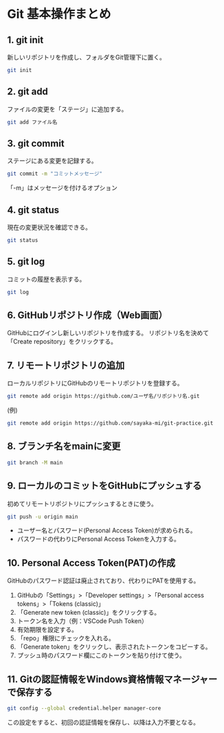# Git 基本操作まとめ

## 1. git init
新しいリポジトリを作成し、フォルダをGit管理下に置く。
```bash
git init
```

## 2. git add
ファイルの変更を「ステージ」に追加する。
```bash
git add ファイル名
```

## 3. git commit
ステージにある変更を記録する。
```bash
git commit -m "コミットメッセージ"
```
「-m」はメッセージを付けるオプション

## 4. git status
現在の変更状況を確認できる。
```bash
git status
```

## 5. git log
コミットの履歴を表示する。
```bash
git log
```
## 6. GitHubリポジトリ作成（Web画面）
GitHubにログインし新しいリポジトリを作成する。
リポジトリ名を決めて「Create repository」をクリックする。

## 7. リモートリポジトリの追加
ローカルリポジトリにGitHubのリモートリポジトリを登録する。
```bash
git remote add origin https://github.com/ユーザ名/リポジトリ名.git
```
(例)
```bash
git remote add origin https://github.com/sayaka-mi/git-practice.git
```

## 8. ブランチ名をmainに変更
```bash
git branch -M main
```

## 9. ローカルのコミットをGitHubにプッシュする
初めてリモートリポジトリにプッシュするときに使う。
```bash
git push -u origin main
```
- ユーザー名とパスワード(Personal Access Token)が求められる。
- パスワードの代わりにPersonal Access Tokenを入力する。

## 10. Personal Access Token(PAT)の作成
GitHubのパスワード認証は廃止されており、代わりにPATを使用する。
1. GitHubの「Settings」>「Developer settings」>「Personal access tokens」>「Tokens (classic)」
2. 「Generate new token (classic)」をクリックする。
3. トークン名を入力（例：VSCode Push Token）
4. 有効期限を設定する。
5. 「repo」権限にチェックを入れる。
6. 「Generate token」をクリックし、表示されたトークンをコピーする。
7. プッシュ時のパスワード欄にこのトークンを貼り付けて使う。

## 11. Gitの認証情報をWindows資格情報マネージャーで保存する
```bash
git config --global credential.helper manager-core
```
この設定をすると、初回の認証情報を保存し、以降は入力不要となる。